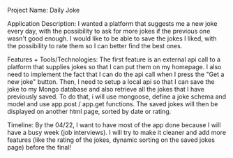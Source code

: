 Project Name: Daily Joke

Application Description: I wanted a platform that suggests me a new joke every day, with the possibility to ask for more jokes if the previous one wasn't good enough. I would like to be able to save the jokes I liked, with the possibility to rate them so I can better find the best ones.

Features + Tools/Technologies: The first feature is an external api call to a platform that supplies jokes so that I can put them on my homepage. I also need to implement the fact that I can do the api call when I press the "Get a new joke" button.
Then, I need to setup a local api so that I can save the joke to my Mongo database and also retrieve all the jokes that I have previously saved. To do that, i will use mongoose, define a joke schema and model and use app.post / app.get functions. The saved jokes will then be displayed on another html page, sorted by date or rating.

Timeline: By the 04/22, I want to have most of the app done because I will have a busy week (job interviews).
I will try to make it cleaner and add more features (like the rating of the jokes, dynamic sorting on the saved jokes page) before the final!